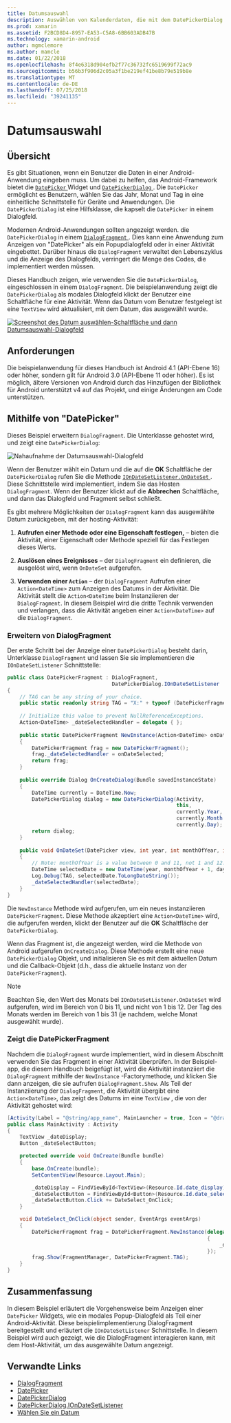 ```yaml
---
title: Datumsauswahl
description: Auswählen von Kalenderdaten, die mit dem DatePickerDialog und DialogFragment
ms.prod: xamarin
ms.assetid: F2BCD8D4-8957-EA53-C5A8-6BB603ADB47B
ms.technology: xamarin-android
author: mgmclemore
ms.author: mamcle
ms.date: 01/22/2018
ms.openlocfilehash: 8f4e6318d904efb2f77c36732fc6519699f72ac9
ms.sourcegitcommit: b56b3f906d2c05a3f1be219ef41be8b79e519b8e
ms.translationtype: MT
ms.contentlocale: de-DE
ms.lasthandoff: 07/25/2018
ms.locfileid: "39241135"
---
```

# <a name="date-picker"></a>Datumsauswahl

## <a name="overview"></a>Übersicht

Es gibt Situationen, wenn ein Benutzer die Daten in einer Android-Anwendung eingeben muss. Um dabei zu helfen, das Android-Framework bietet die [ `DatePicker` ](https://developer.xamarin.com/api/type/Android.Widget.DatePicker/) Widget und [ `DatePickerDialog` ](https://developer.xamarin.com/api/type/Android.App.DatePickerDialog/) . Die `DatePicker` ermöglicht es Benutzern, wählen Sie das Jahr, Monat und Tag in eine einheitliche Schnittstelle für Geräte und Anwendungen. Die `DatePickerDialog` ist eine Hilfsklasse, die kapselt die `DatePicker` in einem Dialogfeld.

Modernen Android-Anwendungen sollten angezeigt werden. die `DatePickerDialog` in einem [ `DialogFragment` ](https://developer.xamarin.com/api/type/Android.App.DialogFragment/). Dies kann eine Anwendung zum Anzeigen von "DatePicker" als ein Popupdialogfeld oder in einer Aktivität eingebettet. Darüber hinaus die `DialogFragment` verwaltet den Lebenszyklus und die Anzeige des Dialogfelds, verringert die Menge des Codes, die implementiert werden müssen.

Dieses Handbuch zeigen, wie verwenden Sie die `DatePickerDialog`, eingeschlossen in einem `DialogFragment`. Die beispielanwendung zeigt die `DatePickerDialog` als modales Dialogfeld klickt der Benutzer eine Schaltfläche für eine Aktivität. Wenn das Datum vom Benutzer festgelegt ist eine `TextView` wird aktualisiert, mit dem Datum, das ausgewählt wurde.

[![Screenshot des Datum auswählen-Schaltfläche und dann Datumsauswahl-Dialogfeld](date-picker-images/image-01-sml.png)](date-picker-images/image-01.png#lightbox)

## <a name="requirements"></a>Anforderungen

Die beispielanwendung für dieses Handbuch ist Android 4.1 (API-Ebene
16) oder höher, sondern gilt für Android 3.0 (API-Ebene 11 oder höher). Es ist möglich, ältere Versionen von Android durch das Hinzufügen der Bibliothek für Android unterstützt v4 auf das Projekt, und einige Änderungen am Code unterstützen.

## <a name="using-the-datepicker"></a>Mithilfe von "DatePicker"

Dieses Beispiel erweitern `DialogFragment`. Die Unterklasse gehostet wird, und zeigt eine `DatePickerDialog`:

![Nahaufnahme der Datumsauswahl-Dialogfeld](date-picker-images/image-02.png)

Wenn der Benutzer wählt ein Datum und die auf die **OK** Schaltfläche der `DatePickerDialog` rufen Sie die Methode [ `IOnDateSetListener.OnDateSet` ](https://developer.xamarin.com/api/member/Android.App.DatePickerDialog+IOnDateSetListener.OnDateSet/p/Android.Widget.DatePicker/System.Int32/System.Int32/System.Int32/).
Diese Schnittstelle wird implementiert, indem Sie das Hosten `DialogFragment`. Wenn der Benutzer klickt auf die **Abbrechen** Schaltfläche, und dann das Dialogfeld und Fragment selbst schließt.

Es gibt mehrere Möglichkeiten der `DialogFragment` kann das ausgewählte Datum zurückgeben, mit der hosting-Aktivität:

1. **Aufrufen einer Methode oder eine Eigenschaft festlegen,** &ndash; bieten die Aktivität, einer Eigenschaft oder Methode speziell für das Festlegen dieses Werts.

2. **Auslösen eines Ereignisses** &ndash; der `DialogFragment` ein definieren, die ausgelöst wird, wenn `OnDateSet` aufgerufen.

3. **Verwenden einer `Action`**  &ndash; der `DialogFragment` Aufrufen einer `Action<DateTime>` zum Anzeigen des Datums in der Aktivität. Die Aktivität stellt die `Action<DateTime` beim Instanziieren der `DialogFragment`. In diesem Beispiel wird die dritte Technik verwenden und verlangen, dass die Aktivität angeben einer `Action<DateTime>` auf die `DialogFragment`.



### <a name="extending-dialogfragment"></a>Erweitern von DialogFragment

Der erste Schritt bei der Anzeige einer `DatePickerDialog` besteht darin, Unterklasse `DialogFragment` und lassen Sie sie implementieren die `IOnDateSetListener` Schnittstelle:

```csharp
public class DatePickerFragment : DialogFragment, 
                                  DatePickerDialog.IOnDateSetListener
{
    // TAG can be any string of your choice.
    public static readonly string TAG = "X:" + typeof (DatePickerFragment).Name.ToUpper();
    
    // Initialize this value to prevent NullReferenceExceptions.
    Action<DateTime> _dateSelectedHandler = delegate { };
    
    public static DatePickerFragment NewInstance(Action<DateTime> onDateSelected)
    {
        DatePickerFragment frag = new DatePickerFragment();
        frag._dateSelectedHandler = onDateSelected;
        return frag;
    }
    
    public override Dialog OnCreateDialog(Bundle savedInstanceState)
    {
        DateTime currently = DateTime.Now;
        DatePickerDialog dialog = new DatePickerDialog(Activity, 
                                                       this, 
                                                       currently.Year, 
                                                       currently.Month - 1,
                                                       currently.Day);
        return dialog;
    }
    
    public void OnDateSet(DatePicker view, int year, int monthOfYear, int dayOfMonth)
    {
        // Note: monthOfYear is a value between 0 and 11, not 1 and 12!
        DateTime selectedDate = new DateTime(year, monthOfYear + 1, dayOfMonth);
        Log.Debug(TAG, selectedDate.ToLongDateString());
        _dateSelectedHandler(selectedDate);
    }
}
```

Die `NewInstance` Methode wird aufgerufen, um ein neues instanziieren `DatePickerFragment`. Diese Methode akzeptiert eine `Action<DateTime>` wird, die aufgerufen werden, klickt der Benutzer auf die **OK** Schaltfläche der `DatePickerDialog`.

Wenn das Fragment ist, die angezeigt werden, wird die Methode von Android aufgerufen `OnCreateDialog`. Diese Methode erstellt eine neue `DatePickerDialog` Objekt, und initialisieren Sie es mit dem aktuellen Datum und die Callback-Objekt (d.h., dass die aktuelle Instanz von der `DatePickerFragment`).


> [!NOTE]
> Beachten Sie, den Wert des Monats bei `IOnDateSetListener.OnDateSet` wird aufgerufen, wird im Bereich von 0 bis 11, und nicht von 1 bis 12. Der Tag des Monats werden im Bereich von 1 bis 31 (je nachdem, welche Monat ausgewählt wurde).



### <a name="showing-the-datepickerfragment"></a>Zeigt die DatePickerFragment

Nachdem die `DialogFragment` wurde implementiert, wird in diesem Abschnitt verwenden Sie das Fragment in einer Aktivität überprüfen. In der Beispiel-app, die diesem Handbuch beigefügt ist, wird die Aktivität instanziiert die `DialogFragment` mithilfe der `NewInstance` -Factorymethode, und klicken Sie dann anzeigen, die sie aufrufen `DialogFragment.Show`. Als Teil der Instanziierung der `DialogFragment`, die Aktivität übergibt eine `Action<DateTime>`, das zeigt des Datums im eine `TextView` , die von der Aktivität gehostet wird:

```csharp
[Activity(Label = "@string/app_name", MainLauncher = true, Icon = "@drawable/icon")]
public class MainActivity : Activity
{
    TextView _dateDisplay;
    Button _dateSelectButton;

    protected override void OnCreate(Bundle bundle)
    {
        base.OnCreate(bundle);
        SetContentView(Resource.Layout.Main);

        _dateDisplay = FindViewById<TextView>(Resource.Id.date_display);
        _dateSelectButton = FindViewById<Button>(Resource.Id.date_select_button);
        _dateSelectButton.Click += DateSelect_OnClick;
    }

    void DateSelect_OnClick(object sender, EventArgs eventArgs)
    {
        DatePickerFragment frag = DatePickerFragment.NewInstance(delegate(DateTime time)
                                                                 {
                                                                     _dateDisplay.Text = time.ToLongDateString();
                                                                 });
        frag.Show(FragmentManager, DatePickerFragment.TAG);
    }
}
```


## <a name="summary"></a>Zusammenfassung

In diesem Beispiel erläutert die Vorgehensweise beim Anzeigen einer `DatePicker` Widgets, wie ein modales Popup-Dialogfeld als Teil einer Android-Aktivität. Diese beispielimplementierung DialogFragment bereitgestellt und erläutert die `IOnDateSetListener` Schnittstelle. In diesem Beispiel wird auch gezeigt, wie die DialogFragment interagieren kann, mit dem Host-Aktivität, um das ausgewählte Datum angezeigt.


## <a name="related-links"></a>Verwandte Links

- [DialogFragment](https://developer.xamarin.com/api/type/Android.App.DialogFragment/)
- [DatePicker](https://developer.xamarin.com/api/type/Android.Widget.DatePicker/)
- [DatePickerDialog](https://developer.xamarin.com/api/type/Android.App.DatePickerDialog/)
- [DatePickerDialog.IOnDateSetListener](https://developer.xamarin.com/api/type/Android.App.DatePickerDialog+IOnDateSetListener/)
- [Wählen Sie ein Datum](https://github.com/xamarin/recipes/tree/master/Recipes/android/controls/datepicker/select_a_date)
